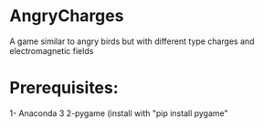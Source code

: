 # AngryCharges
A game similar to angry birds but with different type charges and electromagnetic fields

# Prerequisites:
1- Anaconda 3
2-pygame (install with "pip install pygame"
